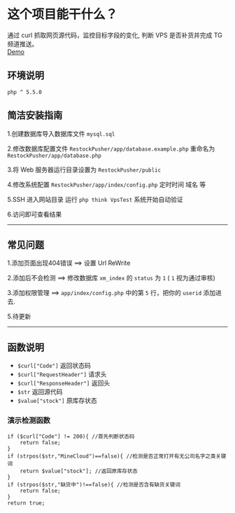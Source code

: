 # 这个项目能干什么？
通过 curl 抓取网页源代码，监控目标字段的变化, 判断 VPS 是否补货并完成 TG 频道推送。  
[Demo](http://vps.honoka.club)

## 环境说明

```
php ^ 5.5.0
```

## 简洁安装指南


1.创建数据库导入数据库文件 `mysql.sql`

2.修改数据库配置文件 `RestockPusher/app/database.example.php` 重命名为 `RestockPusher/app/database.php`

3.将 Web 服务器运行目录设置为 `RestockPusher/public`

4.修改系统配置 `RestockPusher/app/index/config.php` 定时时间 域名 等  

5.SSH 进入网站目录 运行 `php think VpsTest` 系统开始自动验证 

6.访问即可查看结果

-----

## 常见问题

1.添加页面出现404错误  ==> 设置 Url ReWrite  

2.添加后不会检测       ==> 修改数据库 `xm_index` 的 `status` 为 `1` ( `1` 视为通过审核)  

3.添加权限管理         ==> `app/index/config.php` 中的第 `5` 行，把你的 `userid` 添加进去. 

5.待更新

----
## 函数说明
 - `$curl["Code"]` 返回状态码  
 - `$curl["RequestHeader"]` 请求头  
 - `$curl["ResponseHeader"]` 返回头  
 - `$str` 返回源代码
 - `$value["stock"]` 原库存状态
### 演示检测函数
```
if ($curl["Code"] != 200){ //首先判断状态码
    return false;
}
if (strpos($str,"MineCloud")==false){ //检测是否正常打开有无公司名字之类关键词
    return $value["stock"]; //返回原库存状态
}
if (strpos($str,"缺货中")!==false){ //检测是否含有缺货关键词
    return false; 
}
return true;
```